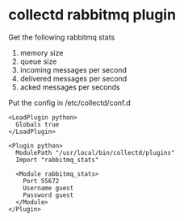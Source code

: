 # collectd rabbitmq plugin

Get the following rabbitmq stats

1. memory size
1. queue size
1. incoming messages per second
1. delivered messages per second
1. acked messages per seconds

Put the config in /etc/collectd/conf.d

    <LoadPlugin python>
      Globals true
    </LoadPlugin>

    <Plugin python>
      ModulePath "/usr/local/bin/collectd/plugins"
      Import "rabbitmq_stats"

      <Module rabbitmq_stats>
        Port 55672
        Username guest
        Password guest
      </Module>
    </Plugin>
